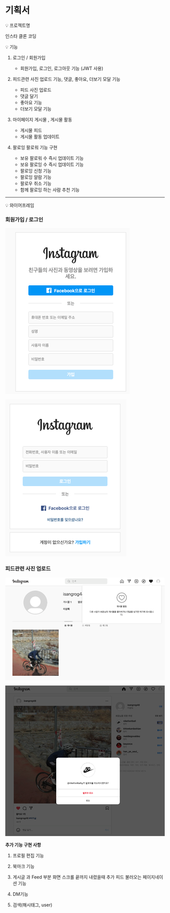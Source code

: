 # 기획서

<aside>
💡 프로젝트명

 
</aside>


 인스타 클론 코딩 


<aside>
💡 기능

 
</aside>

1. 로그인 / 회원가입
    - 회원가입, 로그인, 로그아웃 기능 (JWT 사용)
    
2. 피드관련 사진 업로드 기능, 댓글, 좋아요, 더보기 모달 기능
    - 피드 사진 업로드
    - 댓글 달기
    - 좋아요 기능
    - 더보기 모달 기능
    
3. 마이페이지 게시물 , 게시물 활동
    - 게시물 피드
    - 게시물 활동 업데이트
    
4. 팔로잉 팔로워 기능 구현
    - 보유 팔로워 수 즉시 업데이트 기능
    - 보유 팔로잉 수 즉시 업데이트 기능
    - 팔로잉 신청 기능
    - 팔로잉 알람 기능
    - 팔로우 취소 기능
    - 함께 팔로잉 하는 사람 추천 기능

---

<aside>
💡 와이어프레임

 
</aside>

### 회원가입 / 로그인


![sign_up.png](readme/sign_up.png)


![sign_in.png](readme/sign_in.png)

### 피드관련 사진 업로드


![profile.png](readme/profile.png)


![main.png](readme/main.png)

**추가 기능 구현 사항**


1. 프로필 편집 기능 

2. 북마크 기능

3. 게시글 과 Feed 부분 화면 스크롤 끝까지 내렸을때 추가 피드 불러오는 페이지네이션 기능 

4. DM기능

5. 검색(해시태그, user)
